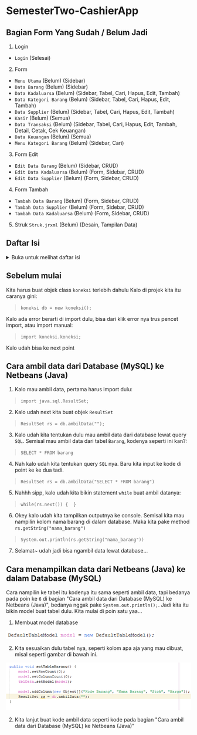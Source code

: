 # SemesterTwo-CashierApp

## Bagian Form Yang Sudah / Belum Jadi
1. Login
- `Login` (Selesai)
2. Form
- `Menu Utama` (Belum) (Sidebar)
- `Data Barang` (Belum) (Sidebar)
- `Data Kadaluarsa` (Belum) (Sidebar, Tabel, Cari, Hapus, Edit, Tambah)
- `Data Kategori Barang` (Belum) (Sidebar, Tabel, Cari, Hapus, Edit, Tambah)
- `Data Supplier` (Belum) (Sidebar, Tabel, Cari, Hapus, Edit, Tambah)
- `Kasir` (Belum) (Semua)
- `Data Transaksi` (Belum) (Sidebar, Tabel, Cari, Hapus, Edit, Tambah, Detail, Cetak, Cek Keuangan)
- `Data Keuangan` (Belum) (Semua)
- `Menu Kategori Barang` (Belum) (Sidebar, Cari)
3. Form Edit
- `Edit Data Barang` (Belum) (Sidebar, CRUD)
- `Edit Data Kadaluarsa` (Belum) (Form, Sidebar, CRUD)
- `Edit Data Supplier` (Belum) (Form, Sidebar, CRUD)
4. Form Tambah
- `Tambah Data Barang` (Belum) (Form, Sidebar, CRUD)
- `Tambah Data Supplier` (Belum) (Form, Sidebar, CRUD)
- `Tambah Data Kadaluarsa` (Belum) (Form, Sidebar, CRUD)
5. Struk
`Struk.jrxml` (Belum) (Desain, Tampilan Data)

## Daftar Isi
<details>
    <summary>Buka untuk melihat daftar isi</summary>
    [Koneksi](#testing)
</details>

## 

## <a name="testing"></a>Sebelum mulai
Kita harus buat objek class `koneksi` terlebih dahulu
Kalo di projek kita itu caranya gini:
> ```koneksi db = new koneksi();```

Kalo ada error berarti di import dulu, bisa dari klik error nya trus pencet import, atau import manual:
>```import koneksi.koneksi;```

Kalo udah bisa ke next point

## Cara ambil data dari Database (MySQL) ke Netbeans (Java)
1. Kalo mau ambil data, pertama harus import dulu:
>```import java.sql.ResultSet;```

2. Kalo udah next kita buat objek `ResultSet`
>```ResultSet rs = db.ambilData("");```

3. Kalo udah kita tentukan dulu mau ambil data dari database lewat query `SQL`. Semisal mau ambil data dari tabel `Barang`, kodenya seperti ini kan?:
>```SELECT * FROM barang```

4. Nah kalo udah kita tentukan query `SQL` nya. Baru kita input ke kode di point ke ke dua tadi.
>```ResultSet rs = db.ambilData("SELECT * FROM barang")```

5. Nahhh sipp, kalo udah kita bikin statement `while` buat ambil datanya:
>```while(rs.next()) {```
>``` ```
>```}```

6. Okey kalo udah kita tampilkan outputnya ke console. Semisal kita mau nampilin kolom nama barang di dalam database. Maka kita pake method `rs.getString("nama_barang")`
>```System.out.println(rs.getString("nama_barang"))```

7. Selamat~ udah jadi bisa ngambil data lewat database...

## Cara menampilkan data dari Netbeans (Java) ke dalam Database (MySQL)

Cara nampilin ke tabel itu kodenya itu sama seperti ambil data, tapi bedanya pada poin ke `6` di bagian "Cara ambil data dari Database (MySQL) ke Netbeans (Java)", bedanya nggak pake `System.out.println();`. Jadi kita itu bikin model buat tabel dulu. Kita mulai di poin satu yaa...

1. Membuat model database
<img src="https://github.com/Mahayoga/My-Screenshot/blob/main/image.png">

2. Kita sesuaikan dulu tabel nya, seperti kolom apa aja yang mau dibuat, misal seperti gambar di bawah ini.
<img src="https://github.com/Mahayoga/My-Screenshot/blob/main/heii.PNG">

2. Kita lanjut buat kode ambil data seperti kode pada bagian "Cara ambil data dari Database (MySQL) ke Netbeans (Java)"

